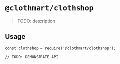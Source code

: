 # `@clothmart/clothshop`

> TODO: description

## Usage

```
const clothshop = require('@clothmart/clothshop');

// TODO: DEMONSTRATE API
```
